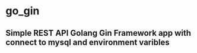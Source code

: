 # go_gin

## Simple REST API Golang Gin Framework app with connect to mysql and environment varibles
